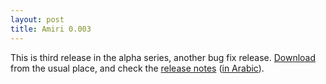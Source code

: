 ```yaml
---
layout: post
title: Amiri 0.003
---
```

This is third release in the alpha series, another bug fix release. [Download](https://sourceforge.net/projects/amiri/files) from the usual place, and check the [release notes](http://amiri.git.sourceforge.net/git/gitweb.cgi?p=amiri/amiri;a=blob;f=NEWS;h=4eda150c4af7d5dea1a9ed867bc98bb9798e2c06;hb=HEAD) ([in Arabic](http://amiri.git.sourceforge.net/git/gitweb.cgi?p=amiri/amiri;a=blob;f=NEWS.ar;h=d4e8a4aaa78dc590933fb8ecd59d10f7bd4cca12;hb=HEAD)).
